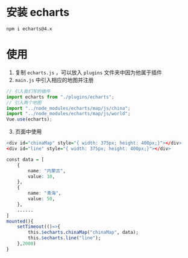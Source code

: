 # 安装 echarts

`npm i echarts@4.x`

# 使用

1. 复制 `echarts.js` ，可以放入 `plugins` 文件夹中因为他属于插件
2. `main.js` 中引入相应的地图并注册

```javascript
// 引入我们写的插件
import echarts from "./plugins/echarts";
// 引入两个地图
import "../node_modules/echarts/map/js/china";
import "../node_modules/echarts/map/js/world";
Vue.use(echarts);
```

3. 页面中使用

```r
<div id="chinaMap" style="{ width: 375px; height: 400px;}"></div>
<div id="line" style="{ width: 375px; height: 400px;}"></div>

const data = [
    {
        name: "内蒙古",
        value: 10,
    },
    {
        name: "青海",
        value: 50,
    },
    ......
]
mounted(){
    setTimeout(()=>{
        this.$echarts.chinaMap("chinaMap", data);
      	this.$echarts.line("line");
    },2000)
}
```
